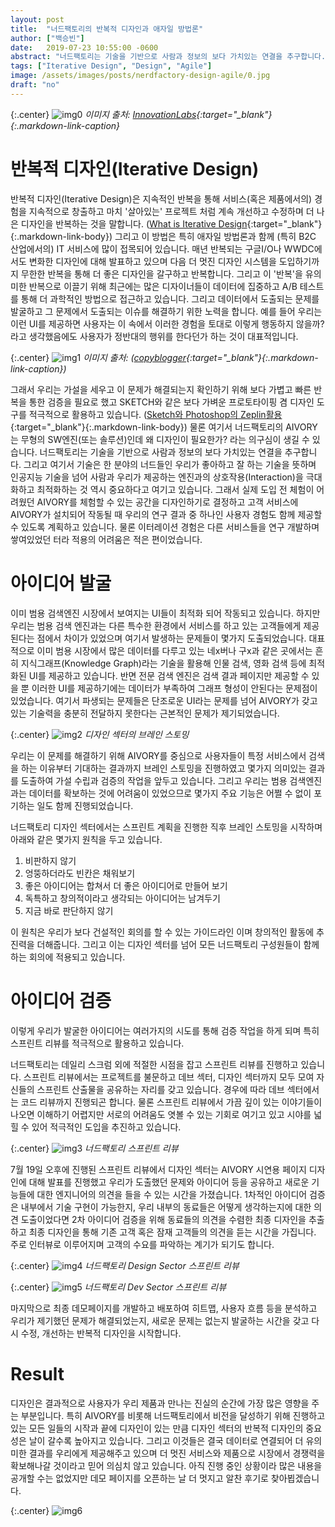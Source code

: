 ```yaml
---
layout: post
title:  "너드팩토리의 반복적 디자인과 애자일 방법론"
author: ["백승빈"]
date:   2019-07-23 10:55:00 -0600
abstract: "너드팩토리는 기술을 기반으로 사람과 정보의 보다 가치있는 연결을 추구합니다. 그리고 여기서 기술은 한 분야의 너드들인 우리가 좋아하고 잘 하는 기술을 뜻하며 인공지능 기술을 넘어 사람과 우리가 제공하는 엔진과의 상호작용(Interaction)을 극대화하고 최적화하는 것 역시 중요하다고 여기고 있습니다. 그래서 실제 도입 전 체험이 어려웠던 AIVORY를 체험할 수 있는 공간을 디자인하기로 결정하고 고객 서비스에 AIVORY가 설치되어 작동될 때 우리의 연구 결과 중 하나인 사용자 경험도 함께 제공할 수 있도록 계획하고 있습니다."
tags: ["Iterative Design", "Design", "Agile"]
image: /assets/images/posts/nerdfactory-design-agile/0.jpg
draft: "no"	
---
```


{:.center}
![img0](/assets/images/posts/nerdfactory-design-agile/0.jpg)
*이미지 출처: [InnovationLabs](http://www.innovationlabs.org.uk/2013/03/21/iterative-design-works/){:target="_blank"}{:.markdown-link-caption}*

# 반복적 디자인(Iterative Design)

반복적 디자인(Iterative Design)은 지속적인 반복을 통해 서비스(혹은 제품에서의) 경험을 지속적으로 창출하고 마치 '살아있는' 프로젝트 처럼 계속 개선하고 수정하며 더 나은 디자인을 반복하는 것을 말합니다. ([What is Iterative Design](https://enginess.io/insights/what-is-iterative-design){:target="_blank"}{:.markdown-link-body}) 그리고 이 방법은 특히 애자일 방법론과 함께 (특히 B2C 산업에서의) IT 서비스에 많이 접목되어 있습니다. 매년 반복되는 구글I/O나 WWDC에서도 변화한 디자인에 대해 발표하고 있으며 다음 더 멋진 디자인 시스템을 도입하기까지 무한한 반복을 통해 더 좋은 디자인을 갈구하고 반복합니다. 그리고 이 '반복'을 유의미한 반복으로 이끌기 위해 최근에는 많은 디자이너들이 데이터에 집중하고 A/B 테스트를 통해 더 과학적인 방법으로 접근하고 있습니다. 그리고 데이터에서 도출되는 문제를 발굴하고 그 문제에서 도출되는 이슈를 해결하기 위한 노력을 합니다. 예를 들어 우리는 이런 UI를 제공하면 사용자는 이 속에서 이러한 경험을 토대로 이렇게 행동하지 않을까? 라고 생각했음에도 사용자가 정반대의 행위를 한다던가 하는 것이 대표적입니다.

{:.center}
![img1](/assets/images/posts/nerdfactory-design-agile/1.jpg)
*이미지 출처: ([copyblogger](https://www.copyblogger.com/iterative-loop/){:target="_blank"}{:.markdown-link-caption})*

그래서 우리는 가설을 세우고 이 문제가 해결되는지 확인하기 위해 보다 가볍고 빠른 반복을 통한 검증을 필요로 했고 SKETCH와 같은 보다 가벼운 프로토타이핑 겸 디자인 도구를 적극적으로 활용하고 있습니다. ([Sketch와 Photoshop의 Zeplin활용](https://blog.nerdfactory.ai/2019/04/12/sketch-photoshop-zeplin.html){:target="_blank"}{:.markdown-link-body}) 물론 여기서 너드팩토리의 AIVORY는 무형의 SW엔진(또는 솔루션)인데 왜 디자인이 필요한가? 라는 의구심이 생길 수 있습니다. 너드팩토리는 기술을 기반으로 사람과 정보의 보다 가치있는 연결을 추구합니다. 그리고 여기서 기술은 한 분야의 너드들인 우리가 좋아하고 잘 하는 기술을 뜻하며 인공지능 기술을 넘어 사람과 우리가 제공하는 엔진과의 상호작용(Interaction)을 극대화하고 최적화하는 것 역시 중요하다고 여기고 있습니다. 그래서 실제 도입 전 체험이 어려웠던 AIVORY를 체험할 수 있는 공간을 디자인하기로 결정하고 고객 서비스에 AIVORY가 설치되어 작동될 때 우리의 연구 결과 중 하나인 사용자 경험도 함께 제공할 수 있도록 계획하고 있습니다. 물론 이터레이션 경험은 다른 서비스들을 연구 개발하며 쌓여있었던 터라 적용의 어려움은 적은 편이었습니다.

# 아이디어 발굴

이미 범용 검색엔진 시장에서 보여지는 UI들이 최적화 되어 작동되고 있습니다. 하지만 우리는 범용 검색 엔진과는 다른 특수한 환경에서 서비스를 하고 있는 고객들에게 제공된다는 점에서 차이가 있었으며 여기서 발생하는 문제들이 몇가지 도출되었습니다. 대표적으로 이미 범용 시장에서 많은 데이터를 다루고 있는 네x버나 구x과 같은 곳에서는 흔히 지식그래프(Knowledge Graph)라는 기술을 활용해 인물 검색, 영화 검색 등에 최적화된 UI를 제공하고 있습니다. 반면 전문 검색 엔진은 검색 결과 페이지만 제공할 수 있을 뿐 이러한 UI를 제공하기에는 데이터가 부족하여 그래프 형성이 안된다는 문제점이 있었습니다. 여기서 파생되는 문제들은 단조로운 UI라는 문제를 넘어 AIVORY가 갖고 있는 기술력을 충분히 전달하지 못한다는 근본적인 문제가 제기되었습니다.

{:.center}
![img2](/assets/images/posts/nerdfactory-design-agile/2.jpeg)
*디자인 섹터의 브레인 스토밍*

우리는 이 문제를 해결하기 위해 AIVORY를 중심으로 사용자들이 특정 서비스에서 검색을 하는 이유부터 기대하는 결과까지 브레인 스토밍을 진행하였고 몇가지 의미있는 결과를 도출하여 가설 수립과 검증의 작업을 앞두고 있습니다. 그리고 우리는 범용 검색엔진과는 데이터를 확보하는 것에 어려움이 있었으므로 몇가지 주요 기능은 어쩔 수 없이 포기하는 일도 함께 진행되었습니다.

너드팩토리 디자인 섹터에서는 스프린트 계획을 진행한 직후 브레인 스토밍을 시작하며 아래와 같은 몇가지 원칙을 두고 있습니다.

1. 비판하지 않기
2. 엉뚱하더라도 빈칸은 채워보기
3. 좋은 아이디어는 합쳐서 더 좋은 아이디어로 만들어 보기
4. 독특하고 창의적이라고 생각되는 아이디어는 남겨두기
5. 지금 바로 판단하지 않기

이 원칙은 우리가 보다 건설적인 회의를 할 수 있는 가이드라인 이며 창의적인 활동에 추진력을 더해줍니다. 그리고 이는 디자인 섹터를 넘어 모든 너드팩토리 구성원들이 함께 하는 회의에 적용되고 있습니다.

# 아이디어 검증

이렇게 우리가 발굴한 아이디어는 여러가지의 시도를 통해 검증 작업을 하게 되며 특히 스프린트 리뷰를 적극적으로 활용하고 있습니다.

너드팩토리는 데일리 스크럼 외에 적절한 시점을 잡고 스프린트 리뷰를 진행하고 있습니다. 스프린트 리뷰에서는 프로젝트를 불문하고 데브 섹터, 디자인 섹터까지 모두 모여 자신들의 스프린트 산출물을 공유하는 자리를 갖고 있습니다. 경우에 따라 데브 섹터에서는 코드 리뷰까지 진행되곤 합니다. 물론 스프린트 리뷰에서 가끔 깊이 있는 이야기들이 나오면 이해하기 어렵지만 서로의 어려움도 엿볼 수 있는 기회로 여기고 있고 시야를 넓힐 수 있어 적극적인 도입을 추진하고 있습니다.

{:.center}
![img3](/assets/images/posts/nerdfactory-design-agile/3.jpg)
*너드팩토리 스프린트 리뷰*

7월 19일 오후에 진행된 스프린트 리뷰에서 디자인 섹터는 AIVORY 시연용 페이지 디자인에 대해 발표를 진행했고 우리가 도출했던 문제와 아이디어 등을 공유하고 새로운 기능들에 대한 엔지니어의 의견을 들을 수 있는 시간을 가졌습니다. 1차적인 아이디어 검증은 내부에서 기술 구현이 가능한지, 우리 내부의 동료들은 어떻게 생각하는지에 대한 의견 도출이었다면 2차 아이디어 검증을 위해 동료들의 의견을 수렴한 최종 디자인을 추출하고 최종 디자인을 통해 기존 고객 혹은 잠재 고객들의 의견을 듣는 시간을 가집니다. 주로 인터뷰로 이루어지며 고객의 수요를 파악하는 계기가 되기도 합니다.

{:.center}
![img4](/assets/images/posts/nerdfactory-design-agile/4.jpg)
*너드팩토리 Design Sector 스프린트 리뷰*

{:.center}
![img5](/assets/images/posts/nerdfactory-design-agile/5.jpg)
*너드팩토리 Dev Sector 스프린트 리뷰*

마지막으로 최종 데모페이지를 개발하고 배포하여 히트맵, 사용자 흐름 등을 분석하고 우리가 제기했던 문제가 해결되었는지, 새로운 문제는 없는지 발굴하는 시간을 갖고 다시 수정, 개선하는 반복적 디자인을 시작합니다.

# Result

디자인은 결과적으로 사용자가 우리 제품과 만나는 진실의 순간에 가장 많은 영향을 주는 부분입니다. 특히 AIVORY를 비롯해 너드팩토리에서 비전을 달성하기 위해 진행하고 있는 모든 일들의 시작과 끝에 디자인이 있는 만큼 디자인 섹터의 반복적 디자인의 중요성은 날이 갈수록 높아지고 있습니다. 그리고 이것들은 결국 데이터로 연결되어 더 유의미한 결과를 우리에게 제공해주고 있으며 더 멋진 서비스와 제품으로 시장에서 경쟁력을 확보해나갈 것이라고 믿어 의심치 않고 있습니다. 아직 진행 중인 상황이라 많은 내용을 공개할 수는 없었지만 데모 페이지를 오픈하는 날 더 멋지고 알찬 후기로 찾아뵙겠습니다.

{:.center}
![img6](/assets/images/posts/nerdfactory-design-agile/6.png)